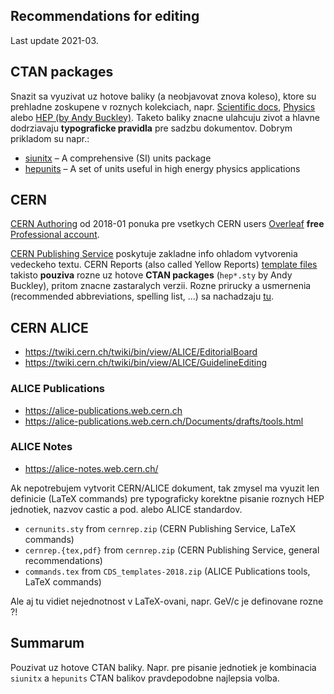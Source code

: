 Recommendations for editing
---------------------------
Last update 2021-03.

## CTAN packages
Snazit sa vyuzivat uz hotove baliky (a neobjavovat znova koleso), ktore su prehladne zoskupene v roznych kolekciach, napr. [Scientific docs](https://ctan.org/topic/scientific-docs), [Physics](https://ctan.org/topic/physics) alebo [HEP (by Andy Buckley)](https://ctan.org/author/buckley). Taketo baliky znacne ulahcuju zivot a hlavne dodrziavaju **typograficke pravidla** pre sadzbu dokumentov. Dobrym prikladom su napr.:
* [siunitx](https://ctan.org/pkg/siunitx) – A comprehensive (SI) units package
* [hepunits](https://ctan.org/pkg/hepunits) – A set of units useful in high energy physics applications

## CERN
[CERN Authoring](https://authoring.web.cern.ch/) od 2018-01 ponuka pre vsetkych CERN users [Overleaf](https://www.overleaf.com/org/cern) **free** [Professional account](https://www.overleaf.com/user/subscription/plans).

[CERN Publishing Service](https://information-technology.web.cern.ch/services/publishing-service) poskytuje zakladne info ohladom vytvorenia vedeckeho textu. CERN Reports (also called Yellow Reports) [template files](https://publishing-files.web.cern.ch/publishing-files/templates/CYR/LaTeX/) takisto **pouziva** rozne uz hotove **CTAN packages** (`hep*.sty` by Andy Buckley), pritom znacne zastaralych verzii. Rozne prirucky a usmernenia (recommended abbreviations, spelling list, ...) sa nachadzaju [tu](https://publishing-files.web.cern.ch/publishing-files/Userguide/).

## CERN ALICE
* https://twiki.cern.ch/twiki/bin/view/ALICE/EditorialBoard
* https://twiki.cern.ch/twiki/bin/view/ALICE/GuidelineEditing

### ALICE Publications
* https://alice-publications.web.cern.ch
* https://alice-publications.web.cern.ch/Documents/drafts/tools.html

### ALICE Notes
* https://alice-notes.web.cern.ch/

Ak nepotrebujem vytvorit CERN/ALICE dokument, tak zmysel ma vyuzit len definicie (LaTeX commands) pre typograficky korektne pisanie roznych HEP jednotiek, nazvov castic a pod. alebo ALICE standardov.
* `cernunits.sty` from `cernrep.zip` (CERN Publishing Service, LaTeX commands)
* `cernrep.{tex,pdf}` from `cernrep.zip` (CERN Publishing Service, general recommendations)
* `commands.tex` from `CDS_templates-2018.zip` (ALICE Publications tools, LaTeX commands)

Ale aj tu vidiet nejednotnost v LaTeX-ovani, napr. GeV/c je definovane rozne ?!

## Summarum
Pouzivat uz hotove CTAN baliky. Napr. pre pisanie jednotiek je kombinacia `siunitx` a `hepunits` CTAN balikov pravdepodobne najlepsia volba.
